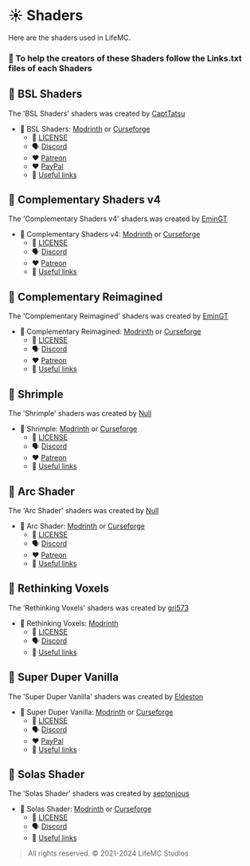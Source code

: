 # ☀️ Shaders

Here are the shaders used in LifeMC.

### 🤝 To help the creators of these Shaders follow the Links.txt files of each Shaders

## 🌟 BSL Shaders

The 'BSL Shaders' shaders was created by [CaptTatsu](https://bitslablab.com/)

- 🌟 BSL Shaders: [Modrinth](https://modrinth.com/shader/bsl-shaders) or [Curseforge](https://www.curseforge.com/minecraft/customization/bsl-shaders)
  - 📝 [LICENSE](https://github.com/LifeMC-Studios/LifeMC/blob/main/Shaders/BSL-Shaders/LICENSE)
  - 🗣️ [Discord](https://discord.com/invite/ZJd7jjA)
  - ❤️ [Patreon](https://www.patreon.com/capttatsu)
  - ❤️ [PayPal](https://www.paypal.com/paypalme/capttatsu)
  - 🔗 [Useful links](https://github.com/LifeMC-Studios/LifeMC/blob/main/Shaders/BSL-Shaders/Links.txt)

## 🌟 Complementary Shaders v4

The 'Complementary Shaders v4' shaders was created by [EminGT](https://www.complementary.dev/)

- 🌟 Complementary Shaders v4: [Modrinth](https://modrinth.com/shader/complementary-shaders-v4) or [Curseforge](https://www.curseforge.com/minecraft/customization/complementary-shaders)
  - 📝 [LICENSE](https://github.com/ComplementaryDevelopment/ComplementaryShadersV4/blob/main/License.txt)
  - 🗣️ [Discord](https://discord.com/invite/A6faFYt)
  - ❤️ [Patreon](https://www.patreon.com/emingt)
  - 🔗 [Useful links](https://github.com/LifeMC-Studios/LifeMC/blob/main/Shaders/Complementary-Shaders-v4/Links.txt)

## 🌟 Complementary Reimagined

The 'Complementary Reimagined' shaders was created by [EminGT](https://www.complementary.dev/)

- 🌟 Complementary Reimagined: [Modrinth](https://modrinth.com/shader/complementary-reimagined) or [Curseforge](https://www.curseforge.com/minecraft/customization/complementary-reimagined)
  - 📝 [LICENSE](https://github.com/ComplementaryDevelopment/ComplementaryReimagined/blob/main/License.txt)
  - 🗣️ [Discord](https://discord.com/invite/A6faFYt)
  - ❤️ [Patreon](https://www.patreon.com/emingt)
  - 🔗 [Useful links](https://github.com/LifeMC-Studios/LifeMC/blob/main/Shaders/Complementary-Reimagined/Links.txt)

## 🌟 Shrimple

The 'Shrimple' shaders was created by [Null](https://modrinth.com/user/Null)

- 🌟 Shrimple: [Modrinth](https://modrinth.com/shader/shrimple) or [Curseforge](https://www.curseforge.com/minecraft/customization/shrimple)
  - 📝 [LICENSE](https://github.com/Null-MC/Shrimple/blob/main/LICENSE)
  - 🗣️ [Discord](https://discord.com/invite/E74tMFuuAA)
  - ❤️ [Patreon](https://www.patreon.com/null511)
  - 🔗 [Useful links](https://github.com/LifeMC-Studios/LifeMC/blob/main/Shaders/Shrimple/Links.txt)

## 🌟 Arc Shader

The 'Arc Shader' shaders was created by [Null](https://modrinth.com/user/Null)

- 🌟 Arc Shader: [Modrinth](https://modrinth.com/shader/arc-shader) or [Curseforge](https://legacy.curseforge.com/minecraft/customization/arc-shader)
  - 📝 [LICENSE](https://github.com/Null-MC/Arc-Shader/blob/main/LICENSE)
  - 🗣️ [Discord](https://discord.com/invite/E74tMFuuAA)
  - ❤️ [Patreon](https://www.patreon.com/null511)
  - 🔗 [Useful links](https://github.com/LifeMC-Studios/LifeMC/blob/main/Shaders/Arc-Shader/Links.txt)

## 🌟 Rethinking Voxels

The 'Rethinking Voxels' shaders was created by [gri573](https://modrinth.com/user/gri573)

- 🌟 Rethinking Voxels: [Modrinth](https://modrinth.com/shader/rethinking-voxels)
  - 📝 [LICENSE](https://github.com/gri573/rethinking-voxels/blob/main/License.txt)
  - 🗣️ [Discord](https://discord.com/invite/8wT5KxF4TZ)
  - 🔗 [Useful links](https://github.com/LifeMC-Studios/LifeMC/blob/main/Shaders/Rethinking-Voxels/Links.txt)

## 🌟 Super Duper Vanilla

The 'Super Duper Vanilla' shaders was created by [Eldeston](https://modrinth.com/user/Eldeston)

- 🌟 Super Duper Vanilla: [Modrinth](https://modrinth.com/shader/super-duper-vanilla) or [Curseforge](https://www.curseforge.com/minecraft/customization/super-duper-vanilla-shaders)
  - 📝 [LICENSE](https://github.com/Eldeston/Super-Duper-Vanilla/blob/master/LICENSE)
  - 🗣️ [Discord](https://discord.com/invite/UE85W5ynCg)
  - ❤️ [PayPal](https://www.paypal.com/donate?hosted_button_id=4XLQ4WE296JKW)
  - 🔗 [Useful links](https://github.com/LifeMC-Studios/LifeMC/blob/main/Shaders/Super-Duper-Vanilla/Links.txt)

## 🌟 Solas Shader

The 'Solas Shader' shaders was created by [septonious](https://modrinth.com/user/septonious)

- 🌟 Solas Shader: [Modrinth](https://modrinth.com/shader/solas-shader) or [Curseforge](https://www.curseforge.com/minecraft/customization/solas-shader)
  - 📝 [LICENSE](https://github.com/Septonious/Solas-Shader/blob/main/LICENSE)
  - 🗣️ [Discord](https://discord.com/invite/4uTAUQR2xu)
  - 🔗 [Useful links](https://github.com/LifeMC-Studios/LifeMC/blob/main/Shaders/Solas-Shader/Links.txt)

> All rights reserved. © 2021-2024 LifeMC Studios
